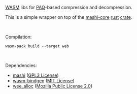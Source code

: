 [WASM](https://developer.mozilla.org/en-US/docs/WebAssembly) libs for [PAQ](http://mattmahoney.net/dc/)-based compression and decompression.

This is a simple wrapper on top of the [mashi-core](https://github.com/datatrash/mashi) [rust](https://www.rust-lang.org/) [crate](https://crates.io/crates/mashi-core).

<br>

Compilation:

`wasm-pack build --target web`

<br>

Dependencies:
- [mashi](https://github.com/datatrash/mashi) ([GPL3 License](https://github.com/datatrash/mashi/blob/main/LICENSE))
- [wasm-bindgen](https://github.com/rustwasm/wasm-bindgen) ([MIT License](https://github.com/rustwasm/wasm-bindgen/blob/main/LICENSE-MIT))
- [wee_alloc](https://github.com/rustwasm/wee_alloc) ([Mozilla Public License 2.0](https://github.com/rustwasm/wee_alloc/blob/master/LICENSE))
